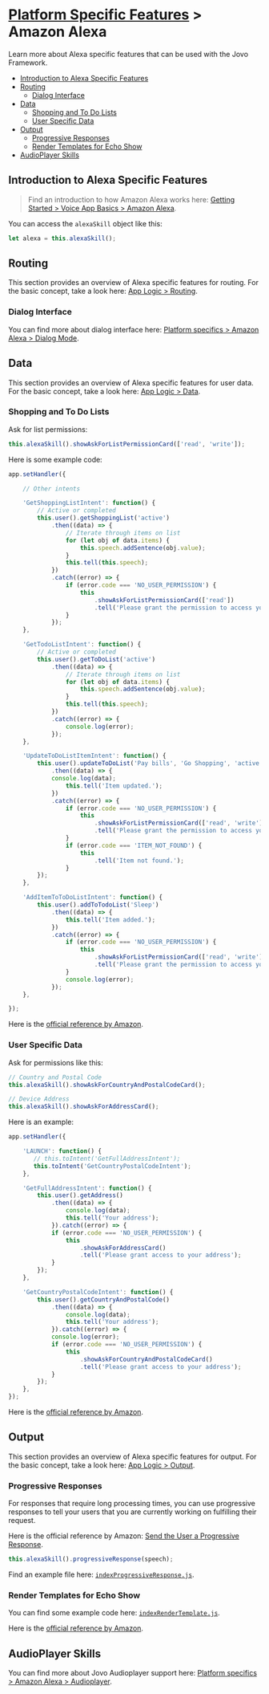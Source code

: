 # [Platform Specific Features](../) > Amazon Alexa

Learn more about Alexa specific features that can be used with the Jovo Framework.

* [Introduction to Alexa Specific Features](#introduction-to-alexa-specific-features)
* [Routing](#routing)
  * [Dialog Interface](#dialog-interface)
* [Data](#data)
  * [Shopping and To Do Lists](#shopping-and-to-do-lists)
  * [User Specific Data](#user-specific-data)
* [Output](#output)
  * [Progressive Responses](#progressive-responses)
  * [Render Templates for Echo Show](#render-templates-for-echo-show)
* [AudioPlayer Skills](#audioplayer-skills)

## Introduction to Alexa Specific Features

> Find an introduction to how Amazon Alexa works here: [Getting Started > Voice App Basics > Amazon Alexa](../01_getting-started/voice-app-basics.md/#amazon-alexa).

You can access the `alexaSkill` object like this:

```javascript
let alexa = this.alexaSkill();
```


## Routing

This section provides an overview of Alexa specific features for routing. For the basic concept, take a look here: [App Logic > Routing](../04_app-logic/01_routing).

### Dialog Interface

You can find more about dialog interface here: [Platform specifics > Amazon Alexa > Dialog Mode](../05_platform-specifics/amazon-alexa/dialog.md).


## Data

This section provides an overview of Alexa specific features for user data. For the basic concept, take a look here: [App Logic > Data](../04_app-logic/02_data).

### Shopping and To Do Lists

Ask for list permissions:

```javascript
this.alexaSkill().showAskForListPermissionCard(['read', 'write']);
```

Here is some example code:

```javascript
app.setHandler({

    // Other intents

    'GetShoppingListIntent': function() {
        // Active or completed
        this.user().getShoppingList('active')
            .then((data) => {
                // Iterate through items on list
                for (let obj of data.items) {
                    this.speech.addSentence(obj.value);
                }
                this.tell(this.speech);
            })
            .catch((error) => {
                if (error.code === 'NO_USER_PERMISSION') {
                    this
                        .showAskForListPermissionCard(['read'])
                        .tell('Please grant the permission to access your lists.');
                }
            });
    },

    'GetTodoListIntent': function() {
        // Active or completed
        this.user().getToDoList('active')
            .then((data) => {
                // Iterate through items on list
                for (let obj of data.items) {
                    this.speech.addSentence(obj.value);
                }
                this.tell(this.speech);
            })
            .catch((error) => {
                console.log(error);
            });
    },

    'UpdateToDoListItemIntent': function() {
        this.user().updateToDoList('Pay bills', 'Go Shopping', 'active')
            .then((data) => {
            console.log(data);
                this.tell('Item updated.');
            })
            .catch((error) => {
                if (error.code === 'NO_USER_PERMISSION') {
                    this
                        .showAskForListPermissionCard(['read', 'write'])
                        .tell('Please grant the permission to access your lists.');
                }
                if (error.code === 'ITEM_NOT_FOUND') {
                    this
                        .tell('Item not found.');
                }
        });
    },

    'AddItemToToDoListIntent': function() {
        this.user().addToTodoList('Sleep')
            .then((data) => {
                this.tell('Item added.');
            })
            .catch((error) => {
                if (error.code === 'NO_USER_PERMISSION') {
                    this
                        .showAskForListPermissionCard(['read', 'write'])
                        .tell('Please grant the permission to access your lists');
                }
                console.log(error);
            });
    },

});
```

Here is the [official reference by Amazon](https://developer.amazon.com/public/solutions/alexa/alexa-skills-kit/docs/access-the-alexa-shopping-and-to-do-lists).


### User Specific Data

Ask for permissions like this:

```javascript
// Country and Postal Code
this.alexaSkill().showAskForCountryAndPostalCodeCard();

// Device Address
this.alexaSkill().showAskForAddressCard();
```

Here is an example:

```javascript
app.setHandler({

    'LAUNCH': function() {
       // this.toIntent('GetFullAddressIntent');
       this.toIntent('GetCountryPostalCodeIntent');
    },

    'GetFullAddressIntent': function() {
        this.user().getAddress()
            .then((data) => {
                console.log(data);
                this.tell('Your address');
            }).catch((error) => {
            if (error.code === 'NO_USER_PERMISSION') {
                this
                    .showAskForAddressCard()
                    .tell('Please grant access to your address');
            }
        });
    },

    'GetCountryPostalCodeIntent': function() {
        this.user().getCountryAndPostalCode()
            .then((data) => {
                console.log(data);
                this.tell('Your address');
            }).catch((error) => {
            console.log(error);
            if (error.code === 'NO_USER_PERMISSION') {
                this
                    .showAskForCountryAndPostalCodeCard()
                    .tell('Please grant access to your address');
            }
        });
    },
});
```

Here is the [official reference by Amazon](https://developer.amazon.com/public/solutions/alexa/alexa-skills-kit/docs/device-address-api).

## Output

This section provides an overview of Alexa specific features for output. For the basic concept, take a look here: [App Logic > Output](../04_app-logic/03_output).

### Progressive Responses

For responses that require long processing times, you can use progressive responses to tell your users that you are currently working on fulfilling their request.

Here is the official reference by Amazon: [Send the User a Progressive Response](https://developer.amazon.com/docs/custom-skills/send-the-user-a-progressive-response.html).

```javascript
this.alexaSkill().progressiveResponse(speech);
```

Find an example file here: [`indexProgressiveResponse.js`](.../examples/alexa_specific/indexProgressiveResponse.js).

### Render Templates for Echo Show

You can find some example code here: [`indexRenderTemplate.js`](.../examples/alexa_specific/indexRenderTemplate.js).

Here is the [official reference by Amazon](https://developer.amazon.com/public/solutions/alexa/alexa-skills-kit/docs/display-interface-reference).


## AudioPlayer Skills

You can find more about Jovo Audioplayer support here: [Platform specifics > Amazon Alexa > Audioplayer](../05_platform-specifics/amazon-alexa/audioplayer.md).
